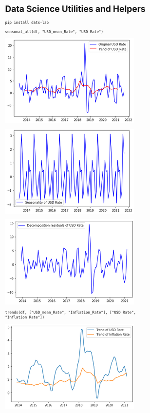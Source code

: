 # Data Science Utilities and Helpers

```
pip install dats-lab
```

```
seasonal_all(df, "USD_mean_Rate", "USD Rate")
```

![seasonal_all_1.png](./images/seasonal_all_1.png)

![seasonal_all_2.png](./images/seasonal_all_2.png)

![seasonal_all_3.png](./images/seasonal_all_3.png)

```
trends(df, ["USD_mean_Rate", "Inflation_Rate"], ["USD Rate", "Inflation Rate"])
```

![trends.png](./images/trends.png)
